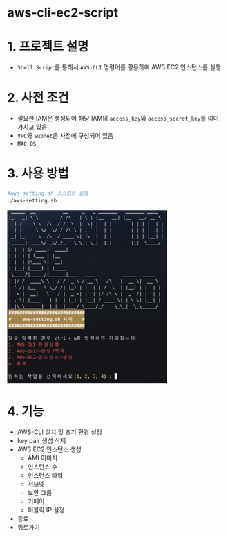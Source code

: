 # aws-cli-ec2-script

# 1. 프로젝트 설명

- `Shell Script`를 통해서 `AWS-CLI` 명령어를 활용하여 AWS EC2 인스턴스를 실행

# 2. 사전 조건

- 필요한 IAM은 생성되어 해당 IAM의 `access_key`와 `access_secret_key`를 이미 가지고 있음
- `VPC`와 `Subnet`은 사전에 구성되어 있음
- `MAC OS`

# 3. 사용 방법

```bash
#aws-setting.sh 스크립트 실행
./aws-setting.sh
```

<img src="./image/start.png" height='400' width='370'/>

# 4. 기능

- AWS-CLI 설치 및 초기 환경 설정
- key pair 생성 삭제
- AWS EC2 인스턴스 생성
  - AMI 이미지
  - 인스턴스 수
  - 인스턴스 타입
  - 서브넷
  - 보안 그룹
  - 키페어
  - 퍼블릭 IP 설정
- 종료
- 뒤로가기
